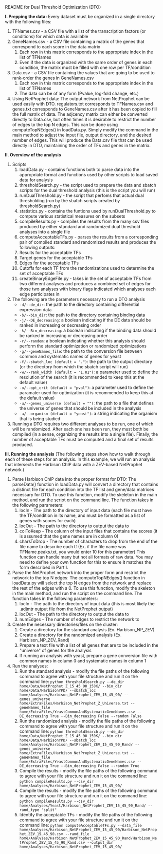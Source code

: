 README for Dual Threshold Optimization (DTO)

**I. Prepping the data:**
Every dataset must be organized in a single directory with the following files:
1. TFNames.csv - a CSV file with a list of the transcription factors (or conditions) for which data is available
2. GeneNames.csv - a CSV file containing a matrix of the genes that correspond to each score in the data matrix
   1. Each row in this matrix corresponds to the appropriate index in the list of TFNames
   2. Even if the data is organized with the same order of genes in each condition, the matrix must be filled with one row per TF/condition
3. Data.csv - a CSV file containing the values that are going to be used to rank-order the genes in GeneNames.csv
   1. Each row in this matrix corresponds to the appropriate index in the list of TFNames
   2. The data can be of any form (Pvalue, log-fold change, etc.)
4. Using NetProphet data:
	The output network from NetProphet can be used easily with DTO. regulators.txt corresponds to TFNames.csv and genes.txt corresponds to GeneNames.csv after it has been copied to fill the full matrix of data. The adjcency matrix can either be converted directly to Data.csv, but often times it is desirable to restrict the number of edges to the top N edges. This can be done using computeTopNEdges() in loadData.py. Simply modify the command in the main method to adjust the input file, output directory, and the desired number of edges. This will produce the Data.csv file that can be used directly in DTO, maintaining the order of TFs and genes in the matrix. 

**II. Overview of the analysis**
1. Scripts
   1. loadData.py - contains functions both to parse data into the appropriate format and functions used by other scripts to load saved data for analysis
   2. thresholdSearch.py - the script used to prepare the data and sbatch scripts for the dual threshold analysis (this is the script you will run)
   3. runDualThreshold.py - the script that perfoms that actual dual thresholding (run by the sbatch scripts created by thresholdSearch.py)
   4. statistics.py - contains the funtions used by runDualThreshold.py to compute various statistical measures on the subsets
   5. compileResults.py - compiles the results from the many csv files produced by either standard and randomized dual threshold analyses into a single file
   6. computeAcceptableTFs.py - parses the results from a corresponding pair of compiled standard and randomized results and produces the following outputs:
    1. Results for the acceptable TFs 
    2. Target genes for the acceptable TFs
    3. Edges for the acceptable TFs
    4. Cutoffs for each TF from the randomizations used to determine the set of acceptable TFs
   7. createBinaryEdgeFile.py - takes in the set of acceptable TFs from two different analyses and produces a combined set of edges for those two analyses with binary flags indicated which analyses each edge participates in
2. The following are the parameters necessary to run a DTO analysis
   * `-d/--de_dir`: the path to the directory containing differential expression data
   * `-b/--bin_dir`: the path to the directory containing binding data
   * `-j/--DE_decreasing`: a boolean indicating if the DE data should be ranked in increasing or decreasing order
   * `-k/--Bin_decreasing`: a boolean indicating if the binding data should be ranked in increasing or decreasing order
   * `-r/--random`: a boolean indicating whether this analysis should perform the standard optimization or randomized optimizations
   * `-g/--geneNames_file`: the path to the conversion file between common and systematic names of genes for yeast
   * `-f/--sbatch_loc (default = ".")`: the path to the output directory (or the directory from which the sbatch script will run)
   * `-w/--rank_width (default = "1.01")`: a parameter used to define the resolution of the search (it is recommended to keep this at the default value)
   * `-o/--opt_crit (default = "pval")`: a parameter used to define the paramater used for optimization (it is recommended to keep this at the default value)
   * `-u/--genes_universe (default = "")`: the path to a file that defines the universe of genes that should be included in the analysis
   * `-a/--organism (default = "yeast")`: a string indicating the organism that is being studied
3. Running a DTO requires two different analyses to be run, one of which will be randomized. After each one has been run, they must both be compiled (in a sense, organizing the results into a single file). Finally, the number of acceptable TFs must be computed and a final set of results produced.

**III. Running the analysis** 
(The following steps show how to walk through each of these steps for an analysis. In this example, we will run an analysis that intersects the Harbison ChIP data with a ZEV-based NetProphet network.)
1. Parse Harbison ChIP data into the proper format for DTO:
	The parseData() function in loadData.py will convert a directory that contains a distinct file for each condition into the TF list and gene/data matrices necessary for DTO. To use this function, modify the skeleton in the main method, and run the script on the command line. The function takes in the following parameters:
   1. locIn - The path to the directory of input data (each file must have the TF/condition in its name, and must be formatted as a list of genes with scores for each)
   2. locOut - The path to the directory to output the data to
   3. colToKeep - The column of the input files that contains the scores (it is assumed that the gene names are in column 0)
   4. charsToDrop - The number of characters to drop from the end of the file name to describe each tf (Ex. if the file name was TFName.peaks.txt, you would enter 10 for this parameter)
This function can handle many but not all formats of raw data. You may need to define your own function for this to ensure it matches the form described in Part I.
2. Parse the NetProphet network into the proper form and restrict the network to the top N edges:
	The computeTopNEdges() function in loadData.py will select the top N edges from the network and replace the rest of the edges with a 0. To use this function, modify the skeleton in the main method, and run the script on the command line. The function takes in the following parameters:
   1. locIn - The path to the directory of input data (this is most likely the .adjmtr output file from the NetProphet output)
   2. locOut - The path to the directory to output the data to
   3. numEdges - The number of edges to restrict the network to
3. Create the necessary directories/files on the cluster:
   1. Create a directory for the standard analysis (Ex. Harbison_NP_ZEV)
   2. Create a directory for the randomized analysis (Ex. Harbison_NP_ZEV_Rand)
   3. Prepare a text file with a list of all genes that are to be included in the "universe" of genes for the analysis
   4. If running an analysis with yeast, prepare a gene conversion file with common names in column 0 and systematic names in column 1
4. Run the analyses:
   1. Run the standard analysis - modify the file paths of the following command to agree with your file structure and run it on the command line:
	`python thresholdSearch.py --de_dir home/Data/NetProphet_Z_15_45_90_150K/ --bin_dir home/Data/HarbisonYPD/ --sbatch_loc home/Analyses/Harbison_NetProphet_ZEV_15_45_90/ --genes_universe home/ExtraFiles/Harbison_NetProphet_Z_Universe.txt --geneNames_file home/ExtraFiles/YeastCommonAndSystematicGeneNames.csv --DE_decreasing True --Bin_decreasing False --random False`
   2. Run the randomized analysis - modify the file paths of the following command to agree with your file structure and run it on the command line:
	`python thresholdSearch.py --de_dir home/Data/NetProphet_Z_15_45_90_150K/ --bin_dir home/Data/HarbisonYPD/ --sbatch_loc home/Analyses/Harbison_NetProphet_ZEV_15_45_90_Rand/ --genes_universe home/ExtraFiles/Harbison_NetProphet_Z_Universe.txt --geneNames_file home/ExtraFiles/YeastCommonAndSystematicGeneNames.csv --DE_decreasing True --Bin_decreasing False --random True`
   3. Compile the results - modify the file paths of the following command to agree with your file structure and run it on the command line:
	`python compileResults.py --csv_dir home/Analyses/Harbison_NetProphet_ZEV_15_45_90/`
   4. Compile the results - modify the file paths of the following command to agree with your file structure and run it on the command line:
	`python compileResults.py --csv_dir home/Analyses/Yeast/Harbison_NetProphet_ZEV_15_45_90_Rand/ --rand_type "split"`
   5. Identify the acceptable TFs - modify the file paths of the following command to agree with your file structure and run it on the command line:
	`python computeAcceptableTFs.py --data_file home/Analyses/Harbison_NetProphet_ZEV_15_45_90/Harbison_NetProphet_ZEV_15_45_90.csv --rand_file home/Analyses/Harbison_NetProphet_ZEV_15_45_90_Rand/Harbison_NetProphet_ZEV_15_45_90_Rand.csv --output_dir home/Analyses/Harbison_NetProphet_ZEV_15_45_90/`
